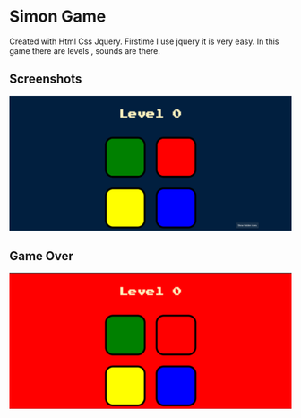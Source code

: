 
# Simon Game
Created with Html Css Jquery.
Firstime I use jquery it is very easy. In this game there are levels , sounds are there. 


## Screenshots

![App Screenshot](https://raw.githubusercontent.com/mohit01717/Simon-Game/main/preview%204.png)

## Game Over
![App Screenshot](https://raw.githubusercontent.com/mohit01717/Simon-Game/main/error.png)
